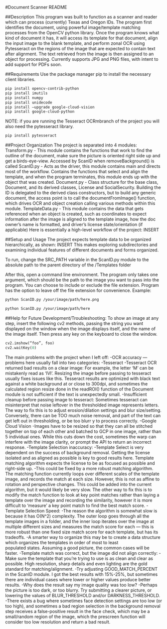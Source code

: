 #Document Scanner README

##Description
This program was built to function as a scanner and reader which can process (currently) Texas and Oregon IDs. The program first identifies the document, using powerful image/template matching processes from the OpenCV python library. Once the program knows what kind of document it has, it will access its template for that document, align the input image to the blank template, and perform zonal OCR using Pytesseract on the regions of the image that are expected to contain text after alignment. The text retrieved from the image is then assigned to an object for processing. Currently supports JPG and PNG files, with intent to add support for PDFs soon.

##Requirements
Use the package manager pip to install the necessary client libraries.
```bash
pip install opencv-contrib-python
pip install imutils
pip install numpy
pip install unidecode
pip install —upgrade google-cloud-vision
pip install google-cloud-python
```
NOTE: if you are running the Tesseract OCRmbranch of the project you will also need the pytesseract library.
```bash
pip install pytesseract
```


##Project Organization
The project is separated into 4 modules:
Transform.py - This module contains the functions that work to find the outline of the document, make sure the picture is oriented right side up and get a birds-eye-view. Accessed by ScanID when removeBackground() is called
ScanID.py - Acts as the driver, this module contains main and directs most of the workflow. Contains the functions that select and align the template, and when the program terminates, this module ends up with the object that was created.
Document.py - Class structure for the base class, Document, and its derived classes, License and SocialSecurity. Building the ID is delegated to the derived class constructors, but to build any generic document, the access point is to call the documentFromImage() function, which drives OCR and object creation calling various methods within this module.
TemplateData.py - This module contains the data that gets referenced when an object is created, such as coordinates to expect information after the image is aligned to the template image, how the doc owner’s name is formatted, and driver’s license state/orientation (if applicable)
Here is essentially a high-level workflow of the project:
INSERT

##Setup and Usage
The project expects template data to be organized hierarchically, as shown:
INSERT
This makes exploring subdirectories and examining individual features of different documents and forms organized.

To run, change the SRC_PATH variable in the ScanID.py module to the absolute path to the parent directory of the /Templates folder

After this, open a command line environment. The program only takes one argument, which should be the path to the image you want to pass into the program. You can choose to include or exclude the file extension. Program has the option to leave off the file extension for convenience. Example:
```bash
python ScanID.py /your/image/path/here.png
```
```bash
python ScanID.py /your/image/path/here
```

##Help for Future Development/Troubleshooting:
To show an image at any step, insert the following cv2 methods, passing the string you want displayed on the window when the image displays itself, and the name of the image itself. Then press any key on the keyboard to close the window.
```Python
cv2.imshow(“foo”, foo)
cv2.waitKey(0)
```

The main problems with the project when I left off:
-OCR accuracy — problems here usually fall into two categories:
   -Tesseract
      -Tesseract OCR returned bad results on a clear image: For example, the letter ‘M’ can be mistakenly read as ‘IVI’.
      Resizing the image before passing to tesseract usually fixes issues like this. Tesseract results are optimized with 
      black text against a white background at or close to 300dpi, and sometimes the calculated region resize done in the 
      readROI() function of the Document module is not sufficient if the text is unexpectedly small.
      -Insufficient cleanup before passing image to tesseract: Sometimes tesseract can misinterpret that noise leftover in the 
      thresholded image represents letters. The way to fix this is to adjust erosion/dilation settings and blur size/setting. 
      Conversely, there can be TOO much noise removal, and part of the text can get left out in thresholding, or be too blurr
      y to process correctly.
   -Google Cloud Vision
      -Images have to be resized so that they can all be stitched together on top of each other and batched to GCP in one 
      image, rather than 5 individual ones. While this cuts down the cost, sometimes the warp can interfere with the image 
      clarity, or prompt the API to return an incorrect response.
-Template Selection inaccuracy:
   -Template Select is very dependent on the success of background removal. Getting the license isolated and as aligned as 
   possible is key to good results here. Template matching algorithm expects the license to be as focused as possible and 
   right-side up.
-This could be fixed by a more robust matching algorithm. The matching function currently loops over different scales of the template image, and records the match at each size. However, this is not as affine to rotation and perspective changes. This could be added into the current algorithm, but it would likely be very slow. The other way to fix this is to modify the match function to look at key point matches rather than laying a template over the image and recording the similarity, however it is more difficult to ‘measure’ a key point match to find the best match score.
-Template Selection Speed:
   -The reason the algorithm is somewhat slow is because it has O(N^2) complexity. The outer loop goes through all the 
   template images in a folder, and the inner loop iterates over the image at multiple different sizes and measures the match
   score for each — this is more robust than one fixed size match score for each template, but has its tradeoffs.
   -A smarter way to organize this may be to create a data structure which organizes the templates in order of most to least  
   populated states. Assuming a good picture, the common cases will be faster.
-Template match was correct, but the image did not align correctly:
   -Make sure the template that you’re trying to use is as clean and clear as possible. High resolution, sharp details and 
   even lighting are the gold standard for matching/alignment. 
   -Try adjusting GOOD_MATCH_PERCENT in the ScanID module. I got the best results with 15%-25%, but sometimes there are 
   individual cases where lower or higher values produce better results.
-Why does the result say my image quality was too low? 
   -Perhaps the picture is too dark, or too blurry. Try submitting a clearer picture, or lowering the values of BLUR_THRESHOLD 
   and/or DARKNESS_THRESHOLD.
   -There exists a bug where sometimes face detection settings are too low (or too high), and sometimes a bad region selection 
   in the background removal step receives a false-positive result in the face check, which may be a small/random region of 
   the image, which the prescreen function will consider too low resolution and return a bad result.
